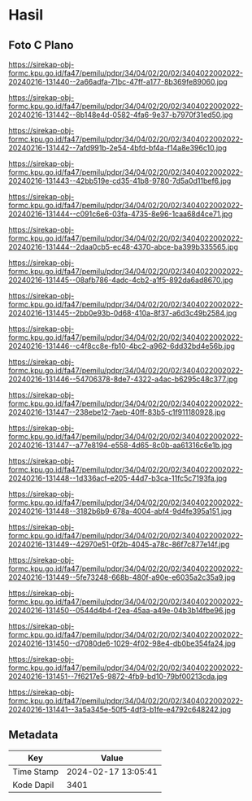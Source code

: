 # Hasil

## Foto C Plano

https://sirekap-obj-formc.kpu.go.id/fa47/pemilu/pdpr/34/04/02/20/02/3404022002022-20240216-131440--2a66adfa-71bc-47ff-a177-8b369fe89060.jpg

https://sirekap-obj-formc.kpu.go.id/fa47/pemilu/pdpr/34/04/02/20/02/3404022002022-20240216-131442--8b148e4d-0582-4fa6-9e37-b7970f31ed50.jpg

https://sirekap-obj-formc.kpu.go.id/fa47/pemilu/pdpr/34/04/02/20/02/3404022002022-20240216-131442--7afd991b-2e54-4bfd-bf4a-f14a8e396c10.jpg

https://sirekap-obj-formc.kpu.go.id/fa47/pemilu/pdpr/34/04/02/20/02/3404022002022-20240216-131443--42bb519e-cd35-41b8-9780-7d5a0d11bef6.jpg

https://sirekap-obj-formc.kpu.go.id/fa47/pemilu/pdpr/34/04/02/20/02/3404022002022-20240216-131444--c091c6e6-03fa-4735-8e96-1caa68d4ce71.jpg

https://sirekap-obj-formc.kpu.go.id/fa47/pemilu/pdpr/34/04/02/20/02/3404022002022-20240216-131444--2daa0cb5-ec48-4370-abce-ba399b335565.jpg

https://sirekap-obj-formc.kpu.go.id/fa47/pemilu/pdpr/34/04/02/20/02/3404022002022-20240216-131445--08afb786-4adc-4cb2-a1f5-892da6ad8670.jpg

https://sirekap-obj-formc.kpu.go.id/fa47/pemilu/pdpr/34/04/02/20/02/3404022002022-20240216-131445--2bb0e93b-0d68-410a-8f37-a6d3c49b2584.jpg

https://sirekap-obj-formc.kpu.go.id/fa47/pemilu/pdpr/34/04/02/20/02/3404022002022-20240216-131446--c4f8cc8e-fb10-4bc2-a962-6dd32bd4e56b.jpg

https://sirekap-obj-formc.kpu.go.id/fa47/pemilu/pdpr/34/04/02/20/02/3404022002022-20240216-131446--54706378-8de7-4322-a4ac-b6295c48c377.jpg

https://sirekap-obj-formc.kpu.go.id/fa47/pemilu/pdpr/34/04/02/20/02/3404022002022-20240216-131447--238ebe12-7aeb-40ff-83b5-c1f911180928.jpg

https://sirekap-obj-formc.kpu.go.id/fa47/pemilu/pdpr/34/04/02/20/02/3404022002022-20240216-131447--a77e8194-e558-4d65-8c0b-aa61316c6e1b.jpg

https://sirekap-obj-formc.kpu.go.id/fa47/pemilu/pdpr/34/04/02/20/02/3404022002022-20240216-131448--1d336acf-e205-44d7-b3ca-11fc5c7193fa.jpg

https://sirekap-obj-formc.kpu.go.id/fa47/pemilu/pdpr/34/04/02/20/02/3404022002022-20240216-131448--3182b6b9-678a-4004-abf4-9d4fe395a151.jpg

https://sirekap-obj-formc.kpu.go.id/fa47/pemilu/pdpr/34/04/02/20/02/3404022002022-20240216-131449--42970e51-0f2b-4045-a78c-86f7c877e14f.jpg

https://sirekap-obj-formc.kpu.go.id/fa47/pemilu/pdpr/34/04/02/20/02/3404022002022-20240216-131449--5fe73248-668b-480f-a90e-e6035a2c35a9.jpg

https://sirekap-obj-formc.kpu.go.id/fa47/pemilu/pdpr/34/04/02/20/02/3404022002022-20240216-131450--0544d4b4-f2ea-45aa-a49e-04b3b14fbe96.jpg

https://sirekap-obj-formc.kpu.go.id/fa47/pemilu/pdpr/34/04/02/20/02/3404022002022-20240216-131450--d7080de6-1029-4f02-98e4-db0be354fa24.jpg

https://sirekap-obj-formc.kpu.go.id/fa47/pemilu/pdpr/34/04/02/20/02/3404022002022-20240216-131451--7f6217e5-9872-4fb9-bd10-79bf00213cda.jpg

https://sirekap-obj-formc.kpu.go.id/fa47/pemilu/pdpr/34/04/02/20/02/3404022002022-20240216-131441--3a5a345e-50f5-4df3-b1fe-e4792c648242.jpg


## Metadata

| Key        | Value               |
| ---------- | ------------------- |
| Time Stamp | 2024-02-17 13:05:41 |
| Kode Dapil | 3401                |



